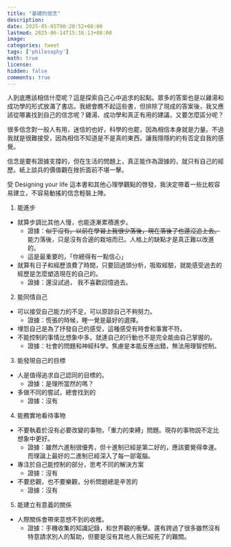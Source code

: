 ```yaml
---
title: "基礎的信念"
description: 
date: 2025-05-05T00:20:52+08:00
lastmod: 2025-06-14T15:16:13+08:00
image: 
categories: tweet
tags: ['philosophy']
math: true
license: 
hidden: false
comments: true
---
```


人到底應該相信什麼呢？這是探索自己心中追求的起點。眾多的答案也是以雞湯和成功學的形式放滿了書店。我總會瞧不起這些書，但排除了現成的答案後，我又應該從哪裏找到自己的信念呢？雞湯、成功學和真正有用的建議，又要怎麼區分呢？

很多信念對一般人有用，迷信的也好，科學的也罷，因為相信本身就是力量。不過我就是很難接受，因為相信不知道是不是真的東西，讓我隱隱約約有否定自我的感覺。

信念是要有證據支撐的，但在生活的問題上，真正能作為證據的，就只有自己的經歷。紙上談兵的價值觀在挫折面前不堪一擊。

受 Designing your life 這本書和其他心理學觀點的啓發，我決定帶着一些比較容易建立，不容易動搖的信念輕裝上陣。

1. 能進步
- 就算步調比其他人慢，也能逐漸累積進步。
	- 證據：~~似乎沒有。以前在學習上我很少落後，現在落後了也還沒追上去。~~ 能力落後，只是沒有合適的栽培而已。人格上的缺點才是真正難以改進的。
	- 這是最重要的，「你總得有一點信心」
- 就算有日子和經歷浪費了時間，只要回過頭分析，吸取經驗，就能感受過去的經歷是怎麼塑造現在的自己的。
	- 證據：還沒試過， 我不喜歡回憶過去。

2. 能同情自己
- 可以接受自己能力的不足，可以原諒自己不夠努力。
	- 證據：慌張的時候，睡一覺是最好的選擇。
- 埋怨自己是為了抒發自己的感受，這種感受有時會和事實不符。
- 不能控制的事情比想象中多。就連自己的行動也不是完全能由自己掌握的。
	- 證據：社會的問題和神經科學。焦慮是本能反應出錯，無法用理智控制。

3. 能發現自己的目標
- 人是值得追求自己認同的目標的。
	- 證據：是理所當然的嗎？
- 多做不同的嘗試，總會找到的
	- 證據：沒有
4. 能務實地看待事物
- 不要執着於沒有必要改變的事物，「重力的束縛」問題。現存的事物説不定比想象中更好。
	- 證據：雖然六進制很優秀，但十進制已經是第二好的，應該要覺得幸運。而理論上最好的二進制已經深入了每一部電腦。
- 專注於自己能控制的部分，思考不同的解決方案
	- 證據：沒有
- 不要悲觀，也不要樂觀，分析問題總是辛苦的
	- 證據：沒有
5. 能建立有意義的關係
- 人際關係會帶來意想不到的收穫。
	- 證據：手機收集的知識記錄，和世界觀的衝擊。還有跨過了很多雖然沒有特意請求別人的幫助，但要是沒有其他人我已經死了的難關。



